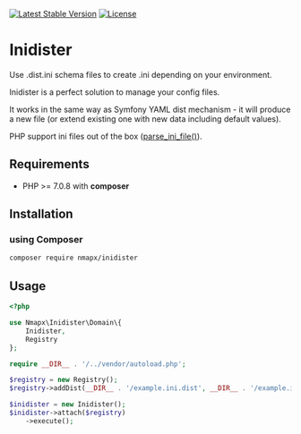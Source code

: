 [![Latest Stable Version](https://img.shields.io/github/release/nmapx/inidister.svg?style=flat-square)](https://github.com/nmapx/inidister/releases)
[![License](https://img.shields.io/github/license/nmapx/inidister.svg?style=flat-square)](https://github.com/nmapx/inidister/blob/master/LICENSE)

# Inidister

Use .dist.ini schema files to create .ini depending on your environment.

Inidister is a perfect solution to manage your config files.

It works in the same way as Symfony YAML dist mechanism - it will produce a new file (or extend existing one with new data including default values).

PHP support ini files out of the box ([parse_ini_file()](https://secure.php.net/manual/en/function.parse-ini-file.php)).

## Requirements
* PHP >= 7.0.8 with **composer**

## Installation

### using Composer
```bash
composer require nmapx/inidister
```

## Usage
```php
<?php

use Nmapx\Inidister\Domain\{
    Inidister,
    Registry
};

require __DIR__ . '/../vendor/autoload.php';

$registry = new Registry();
$registry->addDist(__DIR__ . '/example.ini.dist', __DIR__ . '/example.ini');

$inidister = new Inidister();
$inidister->attach($registry)
    ->execute();
```